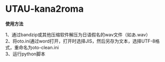 # UTAU-kana2roma
**使用方法**


1、通过bandzip或其他压缩软件解压为日语假名的wav文件（如あ.wav）<br>
2、将oto.ini通过word打开，打开时选择JIS，然后另存为文本，选择UTF-8格式，重命名为oto-clean.ini<br>
3、运行python脚本<br>
